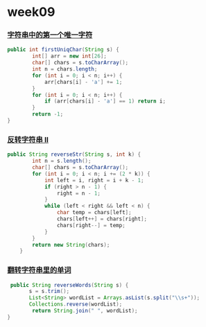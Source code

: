 # week09

### [字符串中的第一个唯一字符](https://leetcode-cn.com/problems/first-unique-character-in-a-string/)

```java
public int firstUniqChar(String s) {
        int[] arr = new int[26];
        char[] chars = s.toCharArray();
        int n = chars.length;
        for (int i = 0; i < n; i++) {
            arr[chars[i] - 'a'] += 1;
        }
        for (int i = 0; i < n; i++) {
            if (arr[chars[i] - 'a'] == 1) return i;
        }
        return -1;
}
```

### [反转字符串 II](https://leetcode-cn.com/problems/reverse-string-ii/)

```java
public String reverseStr(String s, int k) {
        int n = s.length();
        char[] chars = s.toCharArray();
        for (int i = 0; i < n; i += (2 * k)) {
            int left = i, right = i + k - 1;
            if (right > n - 1) {
                right = n - 1;
            }
            while (left < right && left < n) {
                char temp = chars[left];
                chars[left++] = chars[right];
                chars[right--] = temp;
            }
        }
        return new String(chars);
    }
```

### [翻转字符串里的单词](https://leetcode-cn.com/problems/reverse-words-in-a-string/)

```java
 public String reverseWords(String s) {
       s = s.trim();
       List<String> wordList = Arrays.asList(s.split("\\s+"));
       Collections.reverse(wordList);
        return String.join(" ", wordList);
}
```

